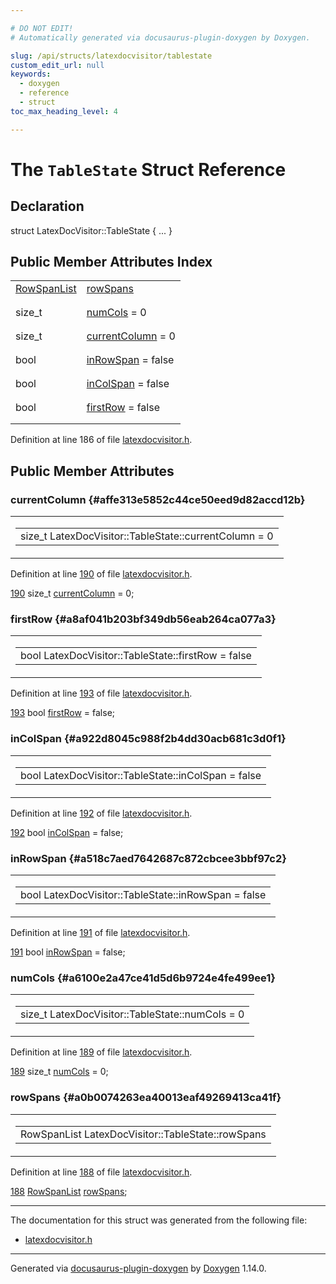 ```yaml
---

# DO NOT EDIT!
# Automatically generated via docusaurus-plugin-doxygen by Doxygen.

slug: /api/structs/latexdocvisitor/tablestate
custom_edit_url: null
keywords:
  - doxygen
  - reference
  - struct
toc_max_heading_level: 4

---
```


<div class="doxyPage">

# The `TableState` Struct Reference



## Declaration

<div class="doxyDeclaration">
struct LatexDocVisitor::TableState { ... }
</div>

## Public Member Attributes Index

<table class="doxyMembersIndex">

<tr class="doxyMemberIndexItem">
<td class="doxyMemberIndexItemType" align="left" valign="top"><a href="/web-doxygen/docs/api/classes/latexdocvisitor/#ab64e4305bbc1a654dc064dcc253ba005">RowSpanList</a></td>
<td class="doxyMemberIndexItemName" align="left" valign="top"><a href="#a0b0074263ea40013eaf49269413ca41f">rowSpans</a></td>
</tr>
<tr class="doxyMemberIndexDescription">
<td class="doxyMemberIndexDescriptionLeft"></td>
<td class="doxyMemberIndexDescriptionRight">
</td>
</tr>
<tr class="doxyMemberIndexSeparator">
<td class="doxyMemberIndexSeparator" colspan="2"></td>
</tr>

<tr class="doxyMemberIndexItem">
<td class="doxyMemberIndexItemType" align="left" valign="top">size_t</td>
<td class="doxyMemberIndexItemName" align="left" valign="top"><a href="#a6100e2a47ce41d5d6b9724e4fe499ee1">numCols</a> = 0</td>
</tr>
<tr class="doxyMemberIndexDescription">
<td class="doxyMemberIndexDescriptionLeft"></td>
<td class="doxyMemberIndexDescriptionRight">
</td>
</tr>
<tr class="doxyMemberIndexSeparator">
<td class="doxyMemberIndexSeparator" colspan="2"></td>
</tr>

<tr class="doxyMemberIndexItem">
<td class="doxyMemberIndexItemType" align="left" valign="top">size_t</td>
<td class="doxyMemberIndexItemName" align="left" valign="top"><a href="#affe313e5852c44ce50eed9d82accd12b">currentColumn</a> = 0</td>
</tr>
<tr class="doxyMemberIndexDescription">
<td class="doxyMemberIndexDescriptionLeft"></td>
<td class="doxyMemberIndexDescriptionRight">
</td>
</tr>
<tr class="doxyMemberIndexSeparator">
<td class="doxyMemberIndexSeparator" colspan="2"></td>
</tr>

<tr class="doxyMemberIndexItem">
<td class="doxyMemberIndexItemType" align="left" valign="top">bool</td>
<td class="doxyMemberIndexItemName" align="left" valign="top"><a href="#a518c7aed7642687c872cbcee3bbf97c2">inRowSpan</a> = false</td>
</tr>
<tr class="doxyMemberIndexDescription">
<td class="doxyMemberIndexDescriptionLeft"></td>
<td class="doxyMemberIndexDescriptionRight">
</td>
</tr>
<tr class="doxyMemberIndexSeparator">
<td class="doxyMemberIndexSeparator" colspan="2"></td>
</tr>

<tr class="doxyMemberIndexItem">
<td class="doxyMemberIndexItemType" align="left" valign="top">bool</td>
<td class="doxyMemberIndexItemName" align="left" valign="top"><a href="#a922d8045c988f2b4dd30acb681c3d0f1">inColSpan</a> = false</td>
</tr>
<tr class="doxyMemberIndexDescription">
<td class="doxyMemberIndexDescriptionLeft"></td>
<td class="doxyMemberIndexDescriptionRight">
</td>
</tr>
<tr class="doxyMemberIndexSeparator">
<td class="doxyMemberIndexSeparator" colspan="2"></td>
</tr>

<tr class="doxyMemberIndexItem">
<td class="doxyMemberIndexItemType" align="left" valign="top">bool</td>
<td class="doxyMemberIndexItemName" align="left" valign="top"><a href="#a8af041b203bf349db56eab264ca077a3">firstRow</a> = false</td>
</tr>
<tr class="doxyMemberIndexDescription">
<td class="doxyMemberIndexDescriptionLeft"></td>
<td class="doxyMemberIndexDescriptionRight">
</td>
</tr>
<tr class="doxyMemberIndexSeparator">
<td class="doxyMemberIndexSeparator" colspan="2"></td>
</tr>

</table>


<p>Definition at line 186 of file <a href="/web-doxygen/docs/api/files/src/latexdocvisitor-h">latexdocvisitor.h</a>.</p>

<div class="doxySectionDef">

## Public Member Attributes

### currentColumn {#affe313e5852c44ce50eed9d82accd12b}

<div class="doxyMemberItem">
<div class="doxyMemberProto">
<table class="doxyMemberLabels">
<tr class="doxyMemberLabels">
<td class="doxyMemberLabelsLeft">
<table class="doxyMemberName">
<tr>
<td class="doxyMemberName">size_t LatexDocVisitor::TableState::currentColumn = 0</td>
</tr>
</table>
</td>
</tr>
</table>
</div>
<div class="doxyMemberDoc">


<p>Definition at line <a href="/web-doxygen/docs/api/files/src/latexdocvisitor-h/#l00190">190</a> of file <a href="/web-doxygen/docs/api/files/src/latexdocvisitor-h">latexdocvisitor.h</a>.</p>

<div class="doxyProgramListing">

<div class="doxyCodeLine"><span class="doxyLineNumber"><a href="#affe313e5852c44ce50eed9d82accd12b">190</a></span><span class="doxyLineContent"><span class="doxyHighlight">      </span><span class="doxyHighlightKeywordType">size_t</span><span class="doxyHighlight"> <a href="#affe313e5852c44ce50eed9d82accd12b">currentColumn</a> = 0;</span></span></div>

</div>

</div>
</div>

### firstRow {#a8af041b203bf349db56eab264ca077a3}

<div class="doxyMemberItem">
<div class="doxyMemberProto">
<table class="doxyMemberLabels">
<tr class="doxyMemberLabels">
<td class="doxyMemberLabelsLeft">
<table class="doxyMemberName">
<tr>
<td class="doxyMemberName">bool LatexDocVisitor::TableState::firstRow = false</td>
</tr>
</table>
</td>
</tr>
</table>
</div>
<div class="doxyMemberDoc">


<p>Definition at line <a href="/web-doxygen/docs/api/files/src/latexdocvisitor-h/#l00193">193</a> of file <a href="/web-doxygen/docs/api/files/src/latexdocvisitor-h">latexdocvisitor.h</a>.</p>

<div class="doxyProgramListing">

<div class="doxyCodeLine"><span class="doxyLineNumber"><a href="#a8af041b203bf349db56eab264ca077a3">193</a></span><span class="doxyLineContent"><span class="doxyHighlight">      </span><span class="doxyHighlightKeywordType">bool</span><span class="doxyHighlight"> <a href="#a8af041b203bf349db56eab264ca077a3">firstRow</a> = </span><span class="doxyHighlightKeyword">false</span><span class="doxyHighlight">;</span></span></div>

</div>

</div>
</div>

### inColSpan {#a922d8045c988f2b4dd30acb681c3d0f1}

<div class="doxyMemberItem">
<div class="doxyMemberProto">
<table class="doxyMemberLabels">
<tr class="doxyMemberLabels">
<td class="doxyMemberLabelsLeft">
<table class="doxyMemberName">
<tr>
<td class="doxyMemberName">bool LatexDocVisitor::TableState::inColSpan = false</td>
</tr>
</table>
</td>
</tr>
</table>
</div>
<div class="doxyMemberDoc">


<p>Definition at line <a href="/web-doxygen/docs/api/files/src/latexdocvisitor-h/#l00192">192</a> of file <a href="/web-doxygen/docs/api/files/src/latexdocvisitor-h">latexdocvisitor.h</a>.</p>

<div class="doxyProgramListing">

<div class="doxyCodeLine"><span class="doxyLineNumber"><a href="#a922d8045c988f2b4dd30acb681c3d0f1">192</a></span><span class="doxyLineContent"><span class="doxyHighlight">      </span><span class="doxyHighlightKeywordType">bool</span><span class="doxyHighlight"> <a href="#a922d8045c988f2b4dd30acb681c3d0f1">inColSpan</a> = </span><span class="doxyHighlightKeyword">false</span><span class="doxyHighlight">;</span></span></div>

</div>

</div>
</div>

### inRowSpan {#a518c7aed7642687c872cbcee3bbf97c2}

<div class="doxyMemberItem">
<div class="doxyMemberProto">
<table class="doxyMemberLabels">
<tr class="doxyMemberLabels">
<td class="doxyMemberLabelsLeft">
<table class="doxyMemberName">
<tr>
<td class="doxyMemberName">bool LatexDocVisitor::TableState::inRowSpan = false</td>
</tr>
</table>
</td>
</tr>
</table>
</div>
<div class="doxyMemberDoc">


<p>Definition at line <a href="/web-doxygen/docs/api/files/src/latexdocvisitor-h/#l00191">191</a> of file <a href="/web-doxygen/docs/api/files/src/latexdocvisitor-h">latexdocvisitor.h</a>.</p>

<div class="doxyProgramListing">

<div class="doxyCodeLine"><span class="doxyLineNumber"><a href="#a518c7aed7642687c872cbcee3bbf97c2">191</a></span><span class="doxyLineContent"><span class="doxyHighlight">      </span><span class="doxyHighlightKeywordType">bool</span><span class="doxyHighlight"> <a href="#a518c7aed7642687c872cbcee3bbf97c2">inRowSpan</a> = </span><span class="doxyHighlightKeyword">false</span><span class="doxyHighlight">;</span></span></div>

</div>

</div>
</div>

### numCols {#a6100e2a47ce41d5d6b9724e4fe499ee1}

<div class="doxyMemberItem">
<div class="doxyMemberProto">
<table class="doxyMemberLabels">
<tr class="doxyMemberLabels">
<td class="doxyMemberLabelsLeft">
<table class="doxyMemberName">
<tr>
<td class="doxyMemberName">size_t LatexDocVisitor::TableState::numCols = 0</td>
</tr>
</table>
</td>
</tr>
</table>
</div>
<div class="doxyMemberDoc">


<p>Definition at line <a href="/web-doxygen/docs/api/files/src/latexdocvisitor-h/#l00189">189</a> of file <a href="/web-doxygen/docs/api/files/src/latexdocvisitor-h">latexdocvisitor.h</a>.</p>

<div class="doxyProgramListing">

<div class="doxyCodeLine"><span class="doxyLineNumber"><a href="#a6100e2a47ce41d5d6b9724e4fe499ee1">189</a></span><span class="doxyLineContent"><span class="doxyHighlight">      </span><span class="doxyHighlightKeywordType">size_t</span><span class="doxyHighlight"> <a href="#a6100e2a47ce41d5d6b9724e4fe499ee1">numCols</a> = 0;</span></span></div>

</div>

</div>
</div>

### rowSpans {#a0b0074263ea40013eaf49269413ca41f}

<div class="doxyMemberItem">
<div class="doxyMemberProto">
<table class="doxyMemberLabels">
<tr class="doxyMemberLabels">
<td class="doxyMemberLabelsLeft">
<table class="doxyMemberName">
<tr>
<td class="doxyMemberName">RowSpanList LatexDocVisitor::TableState::rowSpans</td>
</tr>
</table>
</td>
</tr>
</table>
</div>
<div class="doxyMemberDoc">


<p>Definition at line <a href="/web-doxygen/docs/api/files/src/latexdocvisitor-h/#l00188">188</a> of file <a href="/web-doxygen/docs/api/files/src/latexdocvisitor-h">latexdocvisitor.h</a>.</p>

<div class="doxyProgramListing">

<div class="doxyCodeLine"><span class="doxyLineNumber"><a href="#a0b0074263ea40013eaf49269413ca41f">188</a></span><span class="doxyLineContent"><span class="doxyHighlight">      <a href="/web-doxygen/docs/api/classes/latexdocvisitor/#ab64e4305bbc1a654dc064dcc253ba005">RowSpanList</a> <a href="#a0b0074263ea40013eaf49269413ca41f">rowSpans</a>;</span></span></div>

</div>

</div>
</div>

</div>

<hr/>

<p>The documentation for this struct was generated from the following file:</p>

<ul>
<li><a href="/web-doxygen/docs/api/files/src/latexdocvisitor-h">latexdocvisitor.h</a></li>
</ul>

<hr/>

<p class="doxyGeneratedBy">Generated via <a href="https://github.com/xpack/docusaurus-plugin-doxygen">docusaurus-plugin-doxygen</a> by <a href="https://www.doxygen.nl">Doxygen</a> 1.14.0.</p>

</div>
